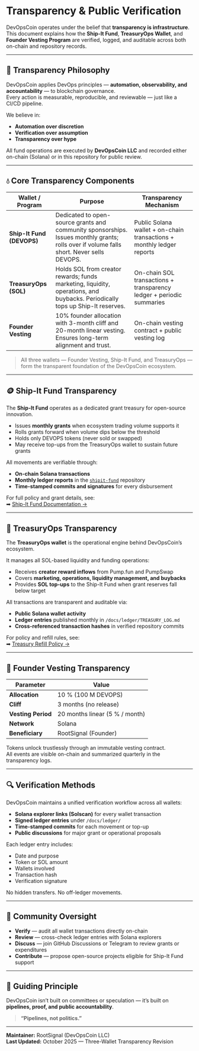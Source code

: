 # Transparency & Public Verification

DevOpsCoin operates under the belief that **transparency is infrastructure**.  
This document explains how the **Ship-It Fund**, **TreasuryOps Wallet**, and **Founder Vesting Program** are verified, logged, and auditable across both on-chain and repository records.

---

## 🧭 Transparency Philosophy

DevOpsCoin applies DevOps principles — **automation, observability, and accountability** — to blockchain governance.  
Every action is measurable, reproducible, and reviewable — just like a CI/CD pipeline.

We believe in:

- **Automation over discretion**
- **Verification over assumption**
- **Transparency over hype**

All fund operations are executed by **DevOpsCoin LLC** and recorded either on-chain (Solana) or in this repository for public review.

---

## 💧 Core Transparency Components

| Wallet / Program          | Purpose                                                                                                                                  | Transparency Mechanism                                                |
| ------------------------- | ---------------------------------------------------------------------------------------------------------------------------------------- | --------------------------------------------------------------------- |
| **Ship-It Fund (DEVOPS)** | Dedicated to open-source grants and community sponsorships. Issues monthly grants; rolls over if volume falls short. Never sells DEVOPS. | Public Solana wallet + on-chain transactions + monthly ledger reports |
| **TreasuryOps (SOL)**     | Holds SOL from creator rewards; funds marketing, liquidity, operations, and buybacks. Periodically tops up Ship-It reserves.             | On-chain SOL transactions + transparency ledger + periodic summaries  |
| **Founder Vesting**       | 10% founder allocation with 3-month cliff and 20-month linear vesting. Ensures long-term alignment and trust.                            | On-chain vesting contract + public vesting log                        |

> All three wallets — Founder Vesting, Ship-It Fund, and TreasuryOps — form the transparent foundation of the DevOpsCoin ecosystem.

---

## 🪙 Ship-It Fund Transparency

The **Ship-It Fund** operates as a dedicated grant treasury for open-source innovation.

- Issues **monthly grants** when ecosystem trading volume supports it
- Rolls grants forward when volume dips below the threshold
- Holds only DEVOPS tokens (never sold or swapped)
- May receive top-ups from the TreasuryOps wallet to sustain future grants

All movements are verifiable through:

- **On-chain Solana transactions**
- **Monthly ledger reports** in the [`shipit-fund`](https://github.com/DevOpsCoin/shipit-fund) repository
- **Time-stamped commits and signatures** for every disbursement

For full policy and grant details, see:  
➡ [Ship-It Fund Documentation →](../docs/SHIPIT_FUND.md)

---

## 🧾 TreasuryOps Transparency

The **TreasuryOps wallet** is the operational engine behind DevOpsCoin’s ecosystem.

It manages all SOL-based liquidity and funding operations:

- Receives **creator reward inflows** from Pump.fun and PumpSwap
- Covers **marketing, operations, liquidity management, and buybacks**
- Provides **SOL top-ups** to the Ship-It Fund when grant reserves fall below target

All transactions are transparent and auditable via:

- **Public Solana wallet activity**
- **Ledger entries** published monthly in `/docs/ledger/TREASURY_LOG.md`
- **Cross-referenced transaction hashes** in verified repository commits

For policy and refill rules, see:  
➡ [Treasury Refill Policy →](../docs/TREASURY_REFILL_POLICY.md)

---

## 👤 Founder Vesting Transparency

| Parameter          | Value                          |
| ------------------ | ------------------------------ |
| **Allocation**     | 10 % (100 M DEVOPS)            |
| **Cliff**          | 3 months (no release)          |
| **Vesting Period** | 20 months linear (5 % / month) |
| **Network**        | Solana                         |
| **Beneficiary**    | RootSignal (Founder)           |

Tokens unlock trustlessly through an immutable vesting contract.  
All events are visible on-chain and summarized quarterly in the transparency logs.

---

## 🔍 Verification Methods

DevOpsCoin maintains a unified verification workflow across all wallets:

- **Solana explorer links (Solscan)** for every wallet transaction
- **Signed ledger entries** under `/docs/ledger/`
- **Time-stamped commits** for each movement or top-up
- **Public discussions** for major grant or operational proposals

Each ledger entry includes:

- Date and purpose
- Token or SOL amount
- Wallets involved
- Transaction hash
- Verification signature

No hidden transfers. No off-ledger movements.

---

## 📢 Community Oversight

- **Verify** — audit all wallet transactions directly on-chain
- **Review** — cross-check ledger entries with Solana explorers
- **Discuss** — join GitHub Discussions or Telegram to review grants or expenditures
- **Contribute** — propose open-source projects eligible for Ship-It Fund support

---

## 🧱 Guiding Principle

DevOpsCoin isn’t built on committees or speculation — it’s built on **pipelines, proof, and public accountability**.

> **“Pipelines, not politics.”**

---

**Maintainer:** RootSignal (DevOpsCoin LLC)  
**Last Updated:** October 2025 — Three-Wallet Transparency Revision
